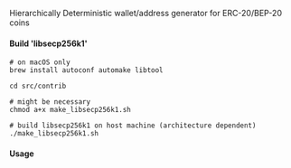 Hierarchically Deterministic wallet/address generator for ERC-20/BEP-20 coins

#### Build 'libsecp256k1'

```shell
# on macOS only
brew install autoconf automake libtool

cd src/contrib

# might be necessary
chmod a+x make_libsecp256k1.sh

# build libsecp256k1 on host machine (architecture dependent) 
./make_libsecp256k1.sh
```

#### Usage

```python

```